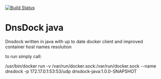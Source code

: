 [![Build Status](https://app.travis-ci.com/swissquote/dnsdock-java.svg?branch=master)](https://app.travis-ci.com/swissquote/dnsdock-java)

# DnsDock java

Dnsdock written in java with up to date docker client and improved container host names resolution

to run simply call: 

/usr/bin/docker run -v /var/run/docker.sock:/var/run/docker.sock --name dnsdock -p 172.17.0.1:53:53/udp dnsdock-java:1.0.0-SNAPSHOT
